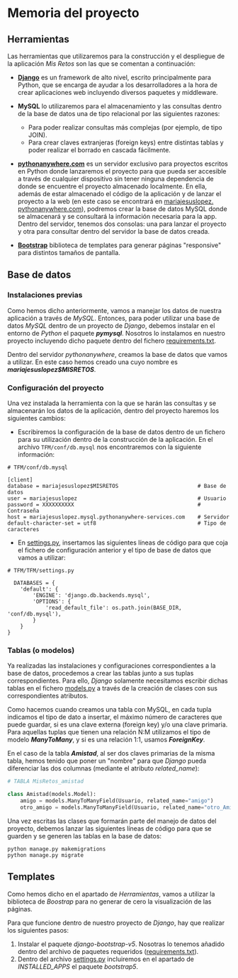 # Memoria del proyecto

## Herramientas
Las herramientas que utilizaremos para la construcción y el despliegue de la 
aplicación *Mis Retos* son las que se comentan a continuación:

* [**Django**](https://www.djangoproject.com/) es un framework de alto nivel, 
escrito principalmente para Python, que se encarga de ayudar a los 
desarrolladores a la hora de crear aplicaciones web incluyendo diversos 
paquetes y middleware.

* **MySQL** lo utilizaremos para el almacenamiento y las consultas dentro de 
  la base de datos una de tipo relacional por las siguientes razones:
  * Para poder realizar consultas más complejas (por ejemplo, de tipo JOIN).
  * Para crear claves extranjeras (foreign keys) entre distintas tablas y 
    poder realizar el borrado en cascada fácilmente.

* [**pythonanywhere.com**](https://www.pythonanywhere.com/) es un 
servidor exclusivo para proyectos escritos en Python donde lanzaremos el 
proyecto para que pueda ser accesible a través de cualquier dispositivo sin 
tener ninguna dependencia de donde se encuentre el proyecto almacenado localmente. 
En ella, además de estar almacenado el código de la aplicación y de lanzar 
el proyecto a la web (en este caso se encontrará en [mariajesuslopez.
pythonanywhere.com](http://mariajesuslopez.pythonanywhere.com/)), podremos 
crear la base de datos MySQL donde se almacenará y se consultará la 
información necesaria para la app. Dentro del servidor, tenemos dos 
  consolas: una para lanzar el proyecto y otra para consultar dentro del 
  servidor la base de datos creada.

* [**Bootstrap**](https://getbootstrap.com/) biblioteca de templates para generar páginas 
  "responsive" para distintos tamaños de pantalla.

## Base de datos

### Instalaciones previas
Como hemos dicho anteriormente, vamos a manejar los datos de nuestra 
aplicación a través de *MySQL*. Entonces, para poder utilizar una base de 
datos _MySQL_ dentro de un proyecto de _Django_, debemos instalar en el 
entorno de *Python* el paquete **_pymysql_**. Nosotros lo instalamos en 
nuestro proyecto incluyendo dicho paquete dentro del fichero [requirements.txt](https://github.com/mjls130598/MisRetos/blob/master/requirements.txt).

Dentro del servidor *pythonanywhere*, creamos la base de datos que vamos a 
utilizar. En este caso hemos creado una cuyo nombre es **_mariajesuslopez$MISRETOS_**. 

### Configuración del proyecto
Una vez instalada la herramienta con la que se harán las consultas y se 
almacenarán los datos de la aplicación, dentro del proyecto haremos los 
siguientes cambios:

* Escribiremos la configuración de la base de datos dentro de un fichero 
  para su utilización dentro de la construcción de la aplicación. En el 
  archivo ```TFM/conf/db.mysql``` nos encontraremos con la siguiente información:
```commandline
# TFM/conf/db.mysql

[client]
database = mariajesuslopez$MISRETOS                         # Base de datos
user = mariajesuslopez                                      # Usuario
password = XXXXXXXXXX                                       # Contraseña
host = mariajesuslopez.mysql.pythonanywhere-services.com    # Servidor
default-character-set = utf8                                # Tipo de caracteres
```
* En [settings.py](https://github.com/mjls130598/MisRetos/blob/master/TFM/TFM/settings.py), insertamos las 
  siguientes líneas de código para que coja el fichero de configuración 
  anterior y el tipo de base de datos que vamos a utilizar:
```commandline
# TFM/TFM/settings.py

  DATABASES = {
    'default': {
        'ENGINE': 'django.db.backends.mysql',
        'OPTIONS': {
            'read_default_file': os.path.join(BASE_DIR, 'conf/db.mysql'),
        }
    }
}
 ```

### Tablas (o modelos)

Ya realizadas las instalaciones y configuraciones correspondientes a la base 
de datos, procedemos a crear las tablas junto a sus tuplas correspondientes. 
Para ello, *Django* solamente necesitamos escribir dichas tablas en el 
fichero [models.py](https://github.com/mjls130598/MisRetos/blob/master/TFM/MisRetos/models.py) a través de la 
creación de clases con sus correspondientes atributos.

Como hacemos cuando creamos una tabla con MySQL, en cada tupla indicamos el 
tipo de dato a insertar, el máximo número de caracteres que puede guardar, 
si es una clave externa (foreign key) y/o una clave primaria. Para aquellas 
tuplas que tienen una relación N:M utilizamos el tipo de modelo 
**_ManyToMany_**, y si es una relación 1:1, usamos **_ForeignKey_**.

En el caso de la tabla **_Amistad_**, al ser dos claves primarias de la 
misma tabla, hemos tenido que poner un "nombre" para que *Django* pueda 
diferenciar las dos columnas (mediante el atributo *related_name*):

```python
# TABLA MisRetos_amistad

class Amistad(models.Model):
    amigo = models.ManyToManyField(Usuario, related_name="amigo")
    otro_amigo = models.ManyToManyField(Usuario, related_name="otro_Amigo")
```

Una vez escritas las clases que formarán parte del manejo de datos del 
proyecto, debemos lanzar las siguientes líneas de código para que se guarden 
y se generen las tablas en la base de datos:

```commandline
python manage.py makemigrations
python manage.py migrate
```

## Templates

Como hemos dicho en el apartado de *Herramientas*, vamos a utilizar la 
biblioteca de *Boostrap* para no generar de cero la visualización de las 
páginas. 

Para que funcione dentro de nuestro proyecto de *Django*, hay que realizar 
los siguientes pasos:

1. Instalar el paquete *django-bootstrap-v5*. Nosotras lo tenemos añadido 
   dentro del archivo de paquetes requeridos ([requirements.txt](https://github.com/mjls130598/MisRetos/blob/master/requirements.txt)).
2. Dentro del archivo [settings.py](https://github.com/mjls130598/MisRetos/blob/master/TFM/TFM/settings.py) incluiremos en 
   el apartado de *INSTALLED_APPS* el paquete *bootstrap5*.